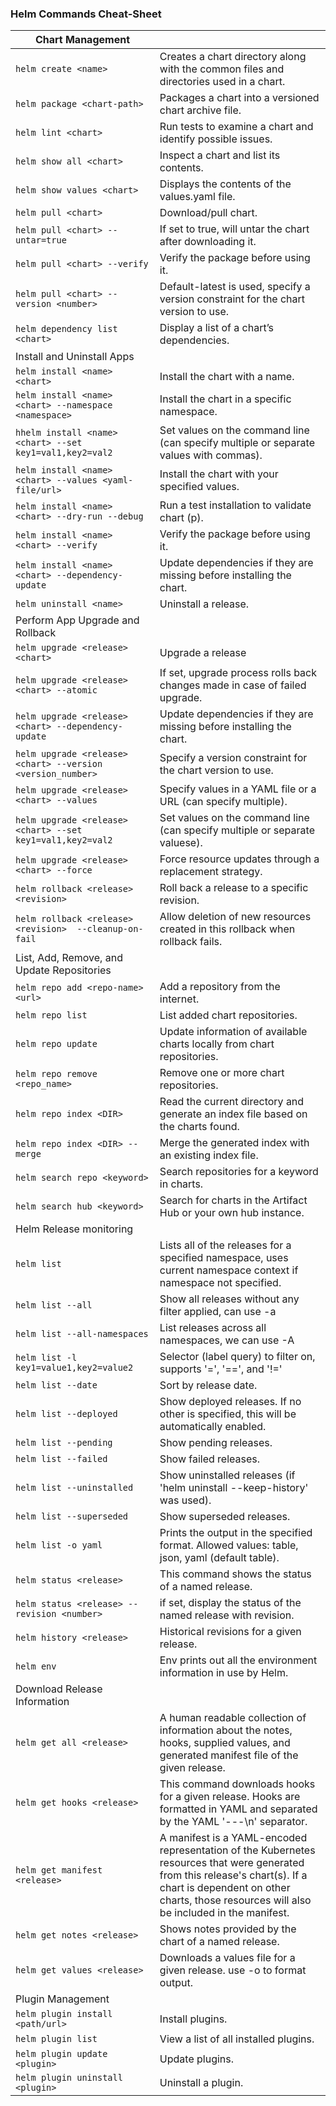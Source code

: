 ### Helm Commands Cheat-Sheet

| Chart Management                                            |                                                                                                                                                                                                                           |
| ----------------------------------------------------------- | ------------------------------------------------------------------------------------------------------------------------------------------------------------------------------------------------------------------------- |
| `helm create <name>`                                        | Creates a chart directory along with the common files and directories used in a chart.                                                                                                                                    |
| `helm package <chart-path>`                                 | Packages a chart into a versioned chart archive file.                                                                                                                                                                     |
| `helm lint <chart>`                                         | Run tests to examine a chart and identify possible issues.                                                                                                                                                                |
| `helm show all <chart>`                                     | Inspect a chart and list its contents.                                                                                                                                                                                    |
| `helm show values <chart>`                                  | Displays the contents of the values.yaml file.                                                                                                                                                                            |
| `helm pull <chart>`                                         | Download/pull chart.                                                                                                                                                                                                      |
| `helm pull <chart> --untar=true`                            | If set to true, will untar the chart after downloading it.                                                                                                                                                                |
| `helm pull <chart> --verify`                                | Verify the package before using it.                                                                                                                                                                                       |
| `helm pull <chart> --version <number>`                      | Default-latest is used, specify a version constraint for the chart version to use.                                                                                                                                        |
| `helm dependency list <chart>`                              | Display a list of a chart’s dependencies.                                                                                                                                                                                 |
| Install and Uninstall Apps                                  |                                                                                                                                                                                                                           |
| `helm install <name> <chart>`                               | Install the chart with a name.                                                                                                                                                                                            |
| `helm install <name> <chart> --namespace <namespace>`       | Install the chart in a specific namespace.                                                                                                                                                                                |
| `hhelm install <name> <chart> --set key1=val1,key2=val2`    | Set values on the command line (can specify multiple or separate values with commas).                                                                                                                                     |
| `helm install <name> <chart> --values <yaml-file/url>`      | Install the chart with your specified values.                                                                                                                                                                             |
| `helm install <name> <chart> --dry-run --debug`             | Run a test installation to validate chart (p).                                                                                                                                                                            |
| `helm install <name> <chart> --verify`                      | Verify the package before using it.                                                                                                                                                                                       |
| `helm install <name> <chart> --dependency-update`           | Update dependencies if they are missing before installing the chart.                                                                                                                                                      |
| `helm uninstall <name>`                                     | Uninstall a release.                                                                                                                                                                                                      |
| Perform App Upgrade and Rollback                            |                                                                                                                                                                                                                           |
| `helm upgrade <release> <chart>`                            | Upgrade a release                                                                                                                                                                                                         |
| `helm upgrade <release> <chart> --atomic`                   | If set, upgrade process rolls back changes made in case of failed upgrade.                                                                                                                                                |
| `helm upgrade <release> <chart> --dependency-update`        | Update dependencies if they are missing before installing the chart.                                                                                                                                                      |
| `helm upgrade <release> <chart> --version <version_number>` | Specify a version constraint for the chart version to use.                                                                                                                                                                |
| `helm upgrade <release> <chart> --values`                   | Specify values in a YAML file or a URL (can specify multiple).                                                                                                                                                            |
| `helm upgrade <release> <chart> --set key1=val1,key2=val2`  | Set values on the command line (can specify multiple or separate valuese).                                                                                                                                                |
| `helm upgrade <release> <chart> --force`                    | Force resource updates through a replacement strategy.                                                                                                                                                                    |
| `helm rollback <release> <revision>`                        | Roll back a release to a specific revision.                                                                                                                                                                               |
| `helm rollback <release> <revision>  --cleanup-on-fail`     | Allow deletion of new resources created in this rollback when rollback fails.                                                                                                                                             |
| List, Add, Remove, and Update Repositories                  |                                                                                                                                                                                                                           |
| `helm repo add <repo-name> <url>`                           | Add a repository from the internet.                                                                                                                                                                                       |
| `helm repo list`                                            | List added chart repositories.                                                                                                                                                                                            |
| `helm repo update`                                          | Update information of available charts locally from chart repositories.                                                                                                                                                   |
| `helm repo remove <repo_name>`                              | Remove one or more chart repositories.                                                                                                                                                                                    |
| `helm repo index <DIR>`                                     | Read the current directory and generate an index file based on the charts found.                                                                                                                                          |
| `helm repo index <DIR> --merge`                             | Merge the generated index with an existing index file.                                                                                                                                                                    |
| `helm search repo <keyword>`                                | Search repositories for a keyword in charts.                                                                                                                                                                              |
| `helm search hub <keyword>`                                 | Search for charts in the Artifact Hub or your own hub instance.                                                                                                                                                           |
| Helm Release monitoring                                     |                                                                                                                                                                                                                           |
| `helm list`                                                 | Lists all of the releases for a specified namespace, uses current namespace context if namespace not specified.                                                                                                           |
| `helm list --all`                                           | Show all releases without any filter applied, can use -a                                                                                                                                                                  |
| `helm list --all-namespaces`                                | List releases across all namespaces, we can use -A                                                                                                                                                                        |
| `helm list -l key1=value1,key2=value2`                      | Selector (label query) to filter on, supports '=', '==', and '!='                                                                                                                                                         |
| `helm list --date`                                          | Sort by release date.                                                                                                                                                                                                     |
| `helm list --deployed`                                      | Show deployed releases. If no other is specified, this will be automatically enabled.                                                                                                                                     |
| `helm list --pending`                                       | Show pending releases.                                                                                                                                                                                                    |
| `helm list --failed`                                        | Show failed releases.                                                                                                                                                                                                     |
| `helm list --uninstalled`                                   | Show uninstalled releases (if 'helm uninstall --keep-history' was used).                                                                                                                                                  |
| `helm list --superseded`                                    | Show superseded releases.                                                                                                                                                                                                 |
| `helm list -o yaml`                                         | Prints the output in the specified format. Allowed values: table, json, yaml (default table).                                                                                                                             |
| `helm status <release>`                                     | This command shows the status of a named release.                                                                                                                                                                         |
| `helm status <release> --revision <number>`                 | if set, display the status of the named release with revision.                                                                                                                                                            |
| `helm history <release>`                                    | Historical revisions for a given release.                                                                                                                                                                                 |
| `helm env`                                                  | Env prints out all the environment information in use by Helm.                                                                                                                                                            |
| Download Release Information                                |                                                                                                                                                                                                                           |
| `helm get all <release>`                                    | A human readable collection of information about the notes, hooks, supplied values, and generated manifest file of the given release.                                                                                     |
| `helm get hooks <release>`                                  | This command downloads hooks for a given release. Hooks are formatted in YAML and separated by the YAML '---\n' separator.                                                                                                |
| `helm get manifest <release>`                               | A manifest is a YAML-encoded representation of the Kubernetes resources that were generated from this release's chart(s). If a chart is dependent on other charts, those resources will also be included in the manifest. |
| `helm get notes <release>`                                  | Shows notes provided by the chart of a named release.                                                                                                                                                                     |
| `helm get values <release>`                                 | Downloads a values file for a given release. use -o to format output.                                                                                                                                                     |
| Plugin Management                                           |                                                                                                                                                                                                                           |
| `helm plugin install <path/url>`                            | Install plugins.                                                                                                                                                                                                          |
| `helm plugin list`                                          | View a list of all installed plugins.                                                                                                                                                                                     |
| `helm plugin update <plugin>`                               | Update plugins.                                                                                                                                                                                                           |
| `helm plugin uninstall <plugin>`                            | Uninstall a plugin.                                                                                                                                                                                                       |